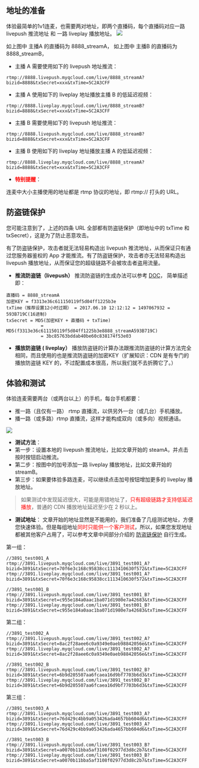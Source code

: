 ## 地址的准备
体验最简单的1v1连麦，也需要两对地址，即两个直播码，每个直播码对应一路 livepush 推流地址 和 一路 liveplay 播放地址。
![](http://imgcache.tcecqpoc.fsphere.cn/image/mc.qcloudimg.com/static/img/fd615ac85e949617752130afd91b41a4/image.png)

如上图中 主播A 的直播码为 8888_streamA， 如上图中 主播B 的直播码为 8888_streamB，

- 主播 A 需要使用如下的 livepush 地址推流：
 
`rtmp://8888.livepush.myqcloud.com/live/8888_streamA?bizid=8888&txSecret=xxx&txTime=5C2A3CFF`

- 主播 A 使用如下的 liveplay 地址播放主播 B 的低延迟视频：

`rtmp://8888.liveplay.myqcloud.com/live/8888_streamB?bizid=8888&txSecret=xxx&txTime=5C2A3CFF`

- 主播 B 需要使用如下的 livepush 地址推流：

`rtmp://8888.livepush.myqcloud.com/live/8888_streamB?bizid=8888&txSecret=xxx&txTime=5C2A3CFF`

- 主播 B 使用如下的 liveplay 地址播放主播 A 的低延迟视频：

`rtmp://8888.liveplay.myqcloud.com/live/8888_streamA?bizid=8888&txSecret=xxx&txTime=5C2A3CFF`

- <font color='red'>**特别提醒**</font>：

连麦中大小主播使用的地址都是 rtmp 协议的地址，即 rtmp:// 打头的 URL。
<a name="txsecret">&nbsp;</a>
## 防盗链保护 
您可能注意到了，上述的四条 URL 全部都有防盗链保护（即地址中的 txTime 和 txSecret），这是为了防止恶意攻击。

有了防盗链保护，攻击者就无法轻易构造出 livepush 推流地址，从而保证只有通过您服务器鉴权的 App 才能推流。有了防盗链保护，攻击者亦无法轻易构造出 livepush 播放地址，从而保证您的超级链路不会被攻击者盗用流量。

- **推流防盗链（livepush）**
推流防盗链的生成办法可以参考 [DOC](https://www.qcloud.com/document/product/454/7915#.E9.98.B2.E7.9B.97.E9.93.BE.E7.9A.84.E8.AE.A1.E7.AE.97.EF.BC.9F5)， 简单描述即：
```
直播码 = 8888_streamA
加密KEY = f3313e36c611150119f5d04ff1225b3e
txTime（推荐设置12小时过期） = 2017.06.10 12:12:12 = 1497067932 = 593B719C(16进制)
txSecret = MD5(加密KEY + 直播码 + txTime) 
             = MD5(f3313e36c611150119f5d04ff1225b3e8888_streamA593B719C) 
             = 3bc85763bddab40be60c838174f53e03
```

- **播放防盗链 ( liveplay）**
播放防盗链的计算办法跟推流防盗链的计算方法完全相同，而且使用的也是推流防盗链的加密KEY（扩展知识：CDN 是有专门的播放防盗链 KEY 的，不过配置成本很高，所以我们就不去折腾它了。）

## 体验和测试
体验连麦需要两台（或两台以上）的手机，每台手机都要：
- 推一路（且仅有一路） rtmp 直播流，以供另外一台（或几台）手机播放。
- 播一路（或多路）rtmp 直播流，这样才能构成双向（或多向）视频通话。

![](http://imgcache.tcecqpoc.fsphere.cn/image/mc.qcloudimg.com/static/img/56eec150834927ffba770bcd55779ff3/image.png)

- **测试方法**：
- 第一步：设置本地的 livepush 推流地址，比如文章开始的 steamA，并点击按时按钮启动推流。
- 第二步：按图中的加号添加一路 liveplay 播放地址，比如文章开始的 streamB。
- 第三步：如果要体验多路连麦，可以继续点击加号按钮增加更多的 liveplay 播放地址。

> 如果测试中发现延迟很大，可能是用错地址了，<font color='red'>只有超级链路才支持低延迟播放</font>，普通的 CDN 播放地址延迟至少在 2 秒以上。

- **测试地址**：
文章开始的地址显然是不能用的，我们准备了几组测试地址，方便您快速体验。但是每组地址<font color='red'>同时只能供一个客户测试</font>，所以，如果您发现地址都被其他客户占用了，可以参考文章中间部分介绍的 <a href="#txsecret">防盗链保护</a> 自行生成。

第一组：
```
//3891_test001_A
rtmp://3891.livepush.myqcloud.com/live/3891_test001_A?bizid=3891&txSecret=70f6e3c168c95838cc1113410630f572&txTime=5C2A3CFF
rtmp://3891.liveplay.myqcloud.com/live/3891_test001_A?bizid=3891&txSecret=70f6e3c168c95838cc1113410630f572&txTime=5C2A3CFF

//3891_test001_B
rtmp://3891.livepush.myqcloud.com/live/3891_test001_B?bizid=3891&txSecret=c955e184a0aac1ba071d1980e7a42683&txTime=5C2A3CFF
rtmp://3891.liveplay.myqcloud.com/live/3891_test001_B?bizid=3891&txSecret=c955e184a0aac1ba071d1980e7a42683&txTime=5C2A3CFF
```

第二组：
```
//3891_test002_A
rtmp://3891.livepush.myqcloud.com/live/3891_test002_A?bizid=3891&txSecret=8ac2f28aee6c0a9349e0aeb98842056e&txTime=5C2A3CFF
rtmp://3891.liveplay.myqcloud.com/live/3891_test002_A?bizid=3891&txSecret=8ac2f28aee6c0a9349e0aeb98842056e&txTime=5C2A3CFF

//3891_test002_B
rtmp://3891.livepush.myqcloud.com/live/3891_test002_B?bizid=3891&txSecret=6b9d205507aa6fcaea16d9bf7703b6d3&txTime=5C2A3CFF
rtmp://3891.liveplay.myqcloud.com/live/3891_test002_B?bizid=3891&txSecret=6b9d205507aa6fcaea16d9bf7703b6d3&txTime=5C2A3CFF
```

第三组：
```
//3891_test003_A
rtmp://3891.livepush.myqcloud.com/live/3891_test003_A?bizid=3891&txSecret=76d429c4bb9a053426ada4657bb604d6&txTime=5C2A3CFF
rtmp://3891.liveplay.myqcloud.com/live/3891_test003_A?bizid=3891&txSecret=76d429c4bb9a053426ada4657bb604d6&txTime=5C2A3CFF

//3891_test003_B
rtmp://3891.livepush.myqcloud.com/live/3891_test003_B?bizid=3891&txSecret=a0070b11bba5af3108f02977d3d8c2b7&txTime=5C2A3CFF
rtmp://3891.liveplay.myqcloud.com/live/3891_test003_B?bizid=3891&txSecret=a0070b11bba5af3108f02977d3d8c2b7&txTime=5C2A3CFF
```



